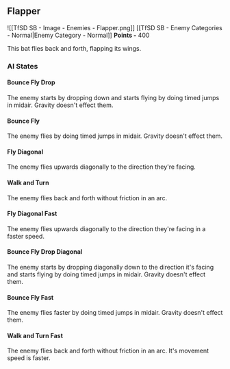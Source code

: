 ## Flapper
![[TfSD SB - Image - Enemies - Flapper.png]]
[[TfSD SB - Enemy Categories - Normal|Enemy Category - Normal]]
**Points -** 400

This bat flies back and forth, flapping its wings.
### AI States
#### Bounce Fly Drop
The enemy starts by dropping down and starts flying by doing timed jumps in midair. Gravity doesn't effect them.
#### Bounce Fly
The enemy flies by doing timed jumps in midair. Gravity doesn't effect them.
#### Fly Diagonal
The enemy flies upwards diagonally to the direction they're facing.
#### Walk and Turn
The enemy flies back and forth without friction in an arc.
#### Fly Diagonal Fast
The enemy flies upwards diagonally to the direction they're facing in a faster speed.
#### Bounce Fly Drop Diagonal
The enemy starts by dropping diagonally down to the direction it's facing and starts flying by doing timed jumps in midair. Gravity doesn't effect them.
#### Bounce Fly Fast
The enemy flies faster by doing timed jumps in midair. Gravity doesn't effect them.
#### Walk and Turn Fast
The enemy flies back and forth without friction in an arc. It's movement speed is faster.
